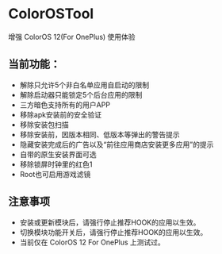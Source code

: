 # ColorOSTool

增强 ColorOS 12(For OnePlus) 使用体验

## 当前功能：
- 解除只允许5个非白名单应用自启动的限制  
- 解除启动器只能锁定5个后台应用的限制
- 三方暗色支持所有的用户APP
- 移除apk安装前的安全验证
- 移除安装包扫描
- 移除安装前，因版本相同、低版本等弹出的警告提示
- 隐藏安装完成后的广告以及“前往应用商店安装更多应用”的提示
- 自带的原生安装界面可选
- 移除锁屏时钟里的红色1
- Root也可启用游戏滤镜

## 注意事项
- 安装或更新模块后，请强行停止推荐HOOK的应用以生效。 
- 切换模块功能开关后，请强行停止推荐HOOK的应用以生效。 
- 当前仅在 ColorOS 12 For OnePlus 上测试过。

